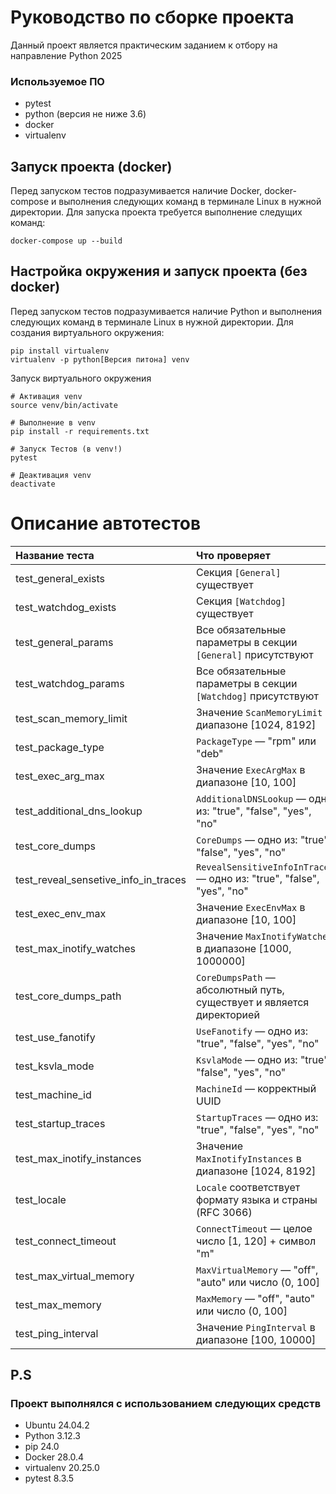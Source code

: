 # Руководство по сборке проекта

Данный проект является практическим заданием к отбору на направление Python 2025 

### Используемое ПО 
- pytest
- python (версия не ниже 3.6)
- docker
- virtualenv

## Запуск проекта (docker)

Перед запуском тестов подразумивается наличие Docker, docker-compose и выполнения следующих команд в терминале Linux в нужной директории.
Для запуска проекта требуется выполнение следущих команд:
```
docker-compose up --build
```

## Настройка окружения и запуск проекта (без docker)

Перед запуском тестов подразумивается наличие Python и выполнения следующих команд в терминале Linux в нужной директории.
Для создания виртуального окружения:
```
pip install virtualenv
virtualenv -p python[Версия питона] venv
```
Запуск виртуального окружения
```
# Активация venv
source venv/bin/activate 

# Выполнение в venv
pip install -r requirements.txt

# Запуск Тестов (в venv!)
pytest 

# Деактивация venv
deactivate
```

# Описание автотестов

| Название теста | Что проверяет |
|:----------------|:--------------|
| test_general_exists | Секция `[General]` существует |
| test_watchdog_exists | Секция `[Watchdog]` существует |
| test_general_params | Все обязательные параметры в секции `[General]` присутствуют |
| test_watchdog_params | Все обязательные параметры в секции `[Watchdog]` присутствуют |
| test_scan_memory_limit | Значение `ScanMemoryLimit` в диапазоне [1024, 8192] |
| test_package_type | `PackageType` — "rpm" или "deb" |
| test_exec_arg_max | Значение `ExecArgMax` в диапазоне [10, 100] |
| test_additional_dns_lookup | `AdditionalDNSLookup` — одно из: "true", "false", "yes", "no" |
| test_core_dumps | `CoreDumps` — одно из: "true", "false", "yes", "no" |
| test_reveal_sensetive_info_in_traces | `RevealSensitiveInfoInTraces` — одно из: "true", "false", "yes", "no" |
| test_exec_env_max | Значение `ExecEnvMax` в диапазоне [10, 100] |
| test_max_inotify_watches | Значение `MaxInotifyWatches` в диапазоне [1000, 1000000] |
| test_core_dumps_path | `CoreDumpsPath` — абсолютный путь, существует и является директорией |
| test_use_fanotify | `UseFanotify` — одно из: "true", "false", "yes", "no" |
| test_ksvla_mode | `KsvlaMode` — одно из: "true", "false", "yes", "no" |
| test_machine_id | `MachineId` — корректный UUID |
| test_startup_traces | `StartupTraces` — одно из: "true", "false", "yes", "no" |
| test_max_inotify_instances | Значение `MaxInotifyInstances` в диапазоне [1024, 8192] |
| test_locale | `Locale` соответствует формату языка и страны (RFC 3066) |
| test_connect_timeout | `ConnectTimeout` — целое число [1, 120] + символ "m" |
| test_max_virtual_memory | `MaxVirtualMemory` — "off", "auto" или число (0, 100] |
| test_max_memory | `MaxMemory` — "off", "auto" или число (0, 100] |
| test_ping_interval | Значение `PingInterval` в диапазоне [100, 10000] |

## P.S
### Проект выполнялся с использованием следующих средств
- Ubuntu 24.04.2
- Python 3.12.3
- pip 24.0
- Docker 28.0.4
- virtualenv 20.25.0
- pytest 8.3.5

